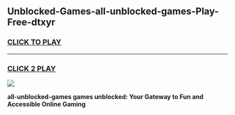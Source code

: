 
## Unblocked-Games-all-unblocked-games-Play-Free-dtxyr
<h3>
<a href="https://premium76.site?title=all-unblocked-games&ref=20A">CLICK TO PLAY</a></h3>
<hr>

<h3>
<a href="https://premium76.site?title=all-unblocked-games&ref=20A">CLICK 2 PLAY</a>
  
</h3>

<a href="https://premium76.site?title=all-unblocked-games&ref=20A"><img src="https://clearcache.store/games.png"></a>


**all-unblocked-games games unblocked: Your Gateway to Fun and Accessible Online Gaming**
